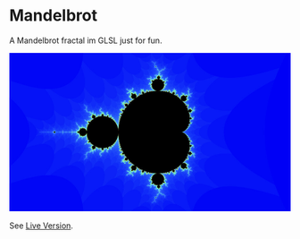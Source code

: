 Mandelbrot
==========

A Mandelbrot fractal im GLSL just for fun.

[![Live Version](mandelbrot.jpg)](https://panzi.github.io/webgl-mandelbrot/)

See [Live Version](https://panzi.github.io/webgl-mandelbrot/).

